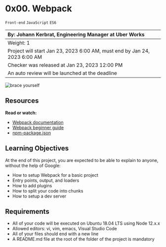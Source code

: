 # 0x00. Webpack

`Front-end` `JavaScript` `ES6`

|By: Johann Kerbrat, Engineering Manager at Uber Works|
|:--|
|Weight: 1|
|Project will start Jan 23, 2023 6:00 AM, must end by Jan 24, 2023 6:00 AM|
|Checker was released at Jan 23, 2023 12:00 PM|
|An auto review will be launched at the deadline|

![brace yourself](../images/121b1f6534e60566e1de.png)

## Resources

**Read or watch:**

- [Webpack documentation](https://webpack.js.org/concepts/)
- [Webpack beginner guide](https://www.sitepoint.com/webpack-beginner-guide/)
- [npm-package.json](https://docs.npmjs.com/files/package.json/)

## Learning Objectives
At the end of this project, you are expected to be able to explain to anyone, without the help of Google:

- How to setup Webpack for a basic project
- Entry points, output, and loaders
- How to add plugins
- How to split your code into chunks
- How to setup a dev server

## Requirements

- All of your code will be executed on Ubuntu 18.04 LTS using Node 12.x.x
- Allowed editors: vi, vim, emacs, Visual Studio Code
- All of your files should end with a new line
- A README.md file at the root of the folder of the project is mandatory
  